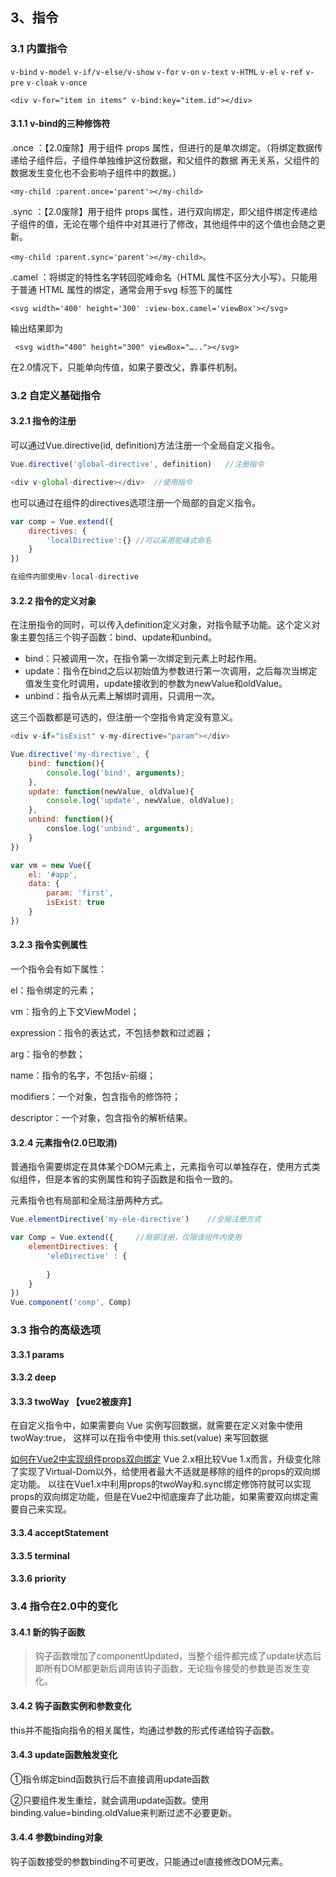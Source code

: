 ## 3、指令

### 3.1 内置指令

`v-bind` `v-model` `v-if/v-else/v-show` `v-for` `v-on` `v-text` `v-HTML` `v-el` `v-ref` `v-pre` `v-cloak` `v-once` 

`<div v-for="item in items" v-bind:key="item.id"></div>`

#### 3.1.1 v-bind的三种修饰符
.once ：【2.0废除】用于组件 props 属性，但进行的是单次绑定。（将绑定数据传递给子组件后，子组件单独维护这份数据，和父组件的数据
再无关系，父组件的数据发生变化也不会影响子组件中的数据。）
```
<my-child :parent.once='parent'></my-child>
```
.sync ：【2.0废除】用于组件 props 属性，进行双向绑定，即父组件绑定传递给子组件的值，无论在哪个组件中对其进行了修改，其他组件中的这个值也会随之更新。
```
<my-child :parent.sync='parent'></my-child>。
```
.camel ：将绑定的特性名字转回驼峰命名（HTML 属性不区分大小写）。只能用于普通 HTML 属性的绑定，通常会用于svg 标签下的属性 
```
<svg width='400' height='300' :view-box.camel='viewBox'></svg>

```
输出结果即为
```
 <svg width="400" height="300" viewBox="….."></svg>
```
在2.0情况下，只能单向传值，如果子要改父，靠事件机制。

### 3.2 自定义基础指令

#### 3.2.1 指令的注册

可以通过Vue.directive(id, definition)方法注册一个全局自定义指令。

```javascript
Vue.directive('global-directive', definition)	//注册指令

<div v-global-directive></div>	//使用指令
```

也可以通过在组件的directives选项注册一个局部的自定义指令。

```javascript
var comp = Vue.extend({
    directives: {
        'localDirective':{}	//可以采用驼峰式命名
    }
})

在组件内部使用v-local-directive
```

#### 3.2.2 指令的定义对象

在注册指令的同时，可以传入definition定义对象，对指令赋予功能。这个定义对象主要包括三个钩子函数：bind、update和unbind。

- bind：只被调用一次，在指令第一次绑定到元素上时起作用。
- update：指令在bind之后以初始值为参数进行第一次调用，之后每次当绑定值发生变化时调用，update接收到的参数为newValue和oldValue。
- unbind：指令从元素上解绑时调用，只调用一次。

这三个函数都是可选的，但注册一个空指令肯定没有意义。

```javascript
<div v-if="isExist" v-my-directive="param"></div>

Vue.directive('my-directive', {
    bind: function(){
        console.log('bind', arguments);
    },
    update: function(newValue, oldValue){
        console.log('update', newValue, oldValue);
    },
    unbind: function(){
        consloe.log('unbind', arguments);
    }
})

var vm = new Vue({
    el: '#app',
    data: {
        param: 'first',
        isExist: true
    }
})
```

#### 3.2.3 指令实例属性

一个指令会有如下属性：

el：指令绑定的元素；

vm：指令的上下文ViewModel；

expression：指令的表达式，不包括参数和过滤器；

arg：指令的参数；

name：指令的名字，不包括v-前缀；

modifiers：一个对象，包含指令的修饰符；

descriptor：一个对象，包含指令的解析结果。

#### 3.2.4 元素指令(2.0已取消)

普通指令需要绑定在具体某个DOM元素上，元素指令可以单独存在，使用方式类似组件，但是本省的实例属性和钩子函数是和指令一致的。

元素指令也有局部和全局注册两种方式。

```javascript
Vue.elementDirective('my-ele-directive')	//全局注册方式

var Comp = Vue.extend({		//局部注册，仅限该组件内使用
    elementDirectives: {
        'eleDirective' : {
            
        }
    }
})
Vue.component('comp', Comp)
```

### 3.3 指令的高级选项

#### 3.3.1 params

#### 3.3.2 deep

#### 3.3.3 twoWay 【vue2被废弃】
在自定义指令中，如果需要向 Vue 实例写回数据，就需要在定义对象中使用 twoWay:true，
这样可以在指令中使用 this.set(value) 来写回数据

[如何在Vue2中实现组件props双向绑定](https://www.cnblogs.com/xxcanghai/p/6124699.html)
Vue 2.x相比较Vue 1.x而言，升级变化除了实现了Virtual-Dom以外，给使用者最大不适就是移除的组件的props的双向绑定功能。
以往在Vue1.x中利用props的twoWay和.sync绑定修饰符就可以实现props的双向绑定功能，但是在Vue2中彻底废弃了此功能，如果需要双向绑定需要自己来实现。

#### 3.3.4 acceptStatement

#### 3.3.5 terminal

#### 3.3.6 priority

### 3.4 指令在2.0中的变化

#### 3.4.1 新的钩子函数

> 钩子函数增加了componentUpdated，当整个组件都完成了update状态后即所有DOM都更新后调用该钩子函数，无论指令接受的参数是否发生变化。

#### 3.4.2 钩子函数实例和参数变化

this并不能指向指令的相关属性，均通过参数的形式传递给钩子函数。

#### 3.4.3 update函数触发变化

①指令绑定bind函数执行后不直接调用update函数

②只要组件发生重绘，就会调用update函数。使用binding.value=binding.oldValue来判断过滤不必要更新。

#### 3.4.4 参数binding对象

钩子函数接受的参数binding不可更改，只能通过el直接修改DOM元素。

